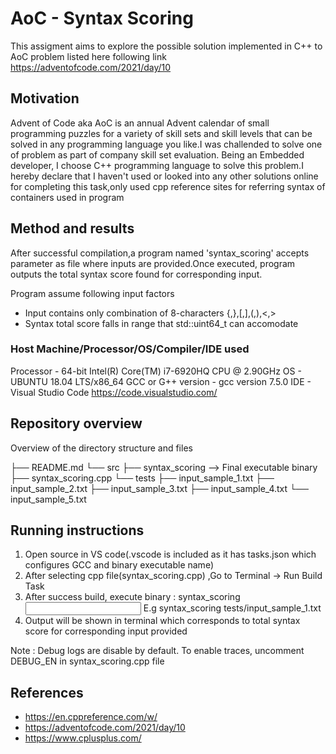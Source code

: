 # AoC - Syntax Scoring 

This assigment aims to explore the possible solution implemented in C++ to AoC problem listed here following link
https://adventofcode.com/2021/day/10


## Motivation

Advent of Code aka AoC is an annual Advent calendar of small programming puzzles for a variety of skill sets and skill levels that can be solved in any programming language you like.I was challended to solve one of problem as part of company skill set evaluation. Being an Embedded developer, I choose C++ programming language to solve this problem.I hereby declare that I haven't used or looked into any other solutions online for completing this task,only used cpp reference sites for referring syntax of containers used in program   


## Method and results

After successful compilation,a program named 'syntax_scoring' accepts parameter as file where inputs are provided.Once executed, program outputs the total syntax score found for corresponding input.

Program assume following input factors
* Input contains only combination of 8-characters {,},[,],(,),<,> 
* Syntax total score falls in range that std::uint64_t can accomodate

### Host Machine/Processor/OS/Compiler/IDE used 

Processor - 64-bit Intel(R) Core(TM) i7-6920HQ CPU @ 2.90GHz
OS - UBUNTU 18.04 LTS/x86_64
GCC or G++ version - gcc version 7.5.0
IDE - Visual Studio Code https://code.visualstudio.com/

## Repository overview

Overview of the directory structure and files

├── README.md
└── src
    ├── syntax_scoring  --> Final executable binary 
    ├── syntax_scoring.cpp
    └── tests
        ├── input_sample_1.txt
        ├── input_sample_2.txt
        ├── input_sample_3.txt
        ├── input_sample_4.txt
        └── input_sample_5.txt


## Running instructions
1. Open source in VS code(.vscode is included as it has tasks.json which configures GCC and binary executable name)
2. After selecting cpp file(syntax_scoring.cpp) ,Go to Terminal -> Run Build Task
3. After success build, execute binary : syntax_scoring <input file>
   E.g syntax_scoring tests/input_sample_1.txt
4. Output will be shown in terminal which corresponds to total syntax score for corresponding input provided

Note : Debug logs are disable by default. To enable traces, uncomment DEBUG_EN in syntax_scoring.cpp file


## References
* https://en.cppreference.com/w/
* https://adventofcode.com/2021/day/10
* https://www.cplusplus.com/



